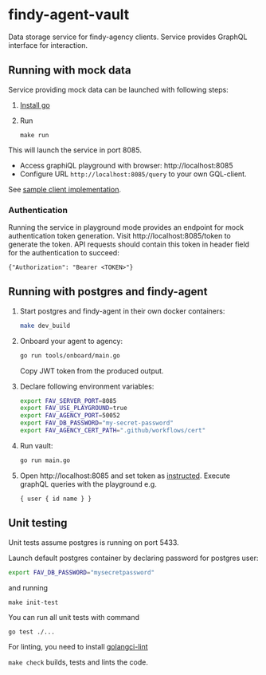 # findy-agent-vault

Data storage service for findy-agency clients. Service provides GraphQL interface for interaction.

## Running with mock data

Service providing mock data can be launched with following steps:

1. [Install go](https://golang.org/dl/)
2. Run
    
    ```
    make run
    ```

This will launch the service in port 8085.
* Access graphiQL playground with browser: http://localhost:8085
* Configure URL `http://localhost:8085/query` to your own GQL-client.

See [sample client implementation](https://github.com/findy-network/findy-wallet-pwa).

### Authentication

Running the service in playground mode provides an endpoint for mock authentication token generation.
Visit http://localhost:8085/token to generate the token.
API requests should contain this token in header field for the authentication to succeed:
```
{"Authorization": "Bearer <TOKEN>"}
```

## Running with postgres and findy-agent

1. Start postgres and findy-agent in their own docker containers:
    ```bash
    make dev_build
    ```

1. Onboard your agent to agency:

    ```bash
    go run tools/onboard/main.go
    ```
    Copy JWT token from the produced output.

1. Declare following environment variables:

    ```bash
    export FAV_SERVER_PORT=8085
    export FAV_USE_PLAYGROUND=true
    export FAV_AGENCY_PORT=50052
    export FAV_DB_PASSWORD="my-secret-password"
    export FAV_AGENCY_CERT_PATH=".github/workflows/cert"
    ```

1. Run vault:

    ```bash
    go run main.go
    ```
1. Open http://localhost:8085 and set token as [instructed](#authentication). Execute graphQL queries with the playground e.g.

    ```
    { user { id name } }
    ```

## Unit testing

Unit tests assume postgres is running on port 5433.

Launch default postgres container by declaring password for postgres user:
```bash
export FAV_DB_PASSWORD="mysecretpassword"
```

and running

```
make init-test
```

You can run all unit tests with command

```bash
go test ./...
````

For linting, you need to install [golangci-lint](https://golangci-lint.run/usage/install/#local-installation)

`make check` builds, tests and lints the code.

